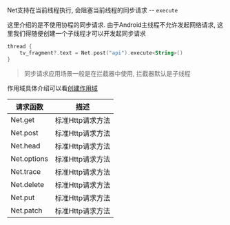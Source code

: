 Net支持在当前线程执行, 会阻塞当前线程的同步请求 -- `execute`

这里介绍的是不使用协程的同步请求. 由于Android主线程不允许发起网络请求, 这里我们得随便创建一个子线程才可以开发起同步请求

```kotlin
thread {
    tv_fragment?.text = Net.post("api").execute<String>()
}
```

> 同步请求应用场景一般是在拦截器中使用, 拦截器默认是子线程

作用域具体介绍可以看[创建作用域](scope.md)

|请求函数|描述|
|-|-|
|Net.get|标准Http请求方法|
|Net.post|标准Http请求方法|
|Net.head|标准Http请求方法|
|Net.options|标准Http请求方法|
|Net.trace|标准Http请求方法|
|Net.delete|标准Http请求方法|
|Net.put|标准Http请求方法|
|Net.patch|标准Http请求方法|
